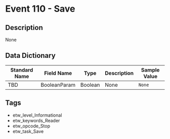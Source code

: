 # Event 110 - Save

## Description
None

## Data Dictionary
|Standard Name|Field Name|Type|Description|Sample Value|
|---|---|---|---|---|
|TBD|BooleanParam|Boolean|None|`None`|

## Tags
* etw_level_Informational
* etw_keywords_Reader
* etw_opcode_Stop
* etw_task_Save